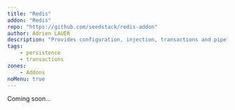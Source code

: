 ```yaml
---
title: "Redis"
addon: "Redis"
repo: "https://github.com/seedstack/redis-addon"
author: Adrien LAUER
description: "Provides configuration, injection, transactions and pipelining for Redis through Jedis client."
tags:
    - persistence
    - transactions
zones:
    - Addons
noMenu: true    
---
```


Coming soon...